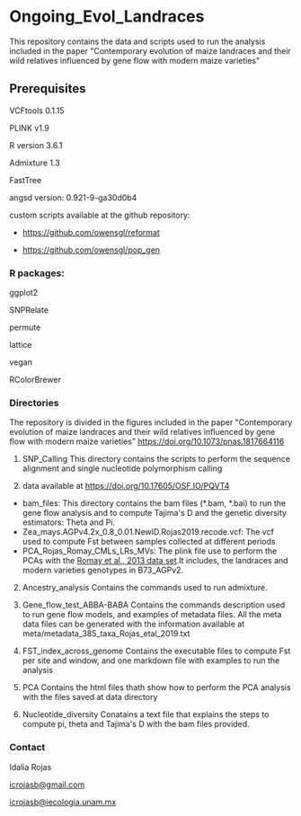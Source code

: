 # Ongoing_Evol_Landraces
This repository contains the data and scripts used to  run the analysis included in the paper "Contemporary evolution of maize landraces and their wild relatives influenced by gene flow with modern maize varieties"

## Prerequisites

VCFtools 0.1.15

PLINK v1.9

R version 3.6.1

Admixture 1.3

FastTree

angsd version: 0.921-9-ga30d0b4

custom scripts available at the github repository:

- https://github.com/owensgl/reformat

- https://github.com/owensgl/pop_gen


### R packages:
ggplot2

SNPRelate

permute

lattice

vegan

RColorBrewer

### Directories
The repository is divided in the figures included in the paper "Contemporary evolution of maize landraces and their wild relatives influenced by gene flow with modern maize varieties" https://doi.org/10.1073/pnas.1817664116

1) SNP_Calling
This directory contains the scripts to perform the sequence alignment and single nucleotide polymorphism calling

2) data available at https://doi.org/10.17605/OSF.IO/PQVT4
- bam_files: This directory contains the bam files (*.bam, *.bai) to run the gene flow analysis and to compute Tajima's D and the genetic diversity estimators: Theta and Pi.
- Zea_mays.AGPv4.2x_0.8_0.01.NewID.Rojas2019.recode.vcf: The vcf  used to compute Fst between samples collected at different periods
- PCA_Rojas_Romay_CMLs_LRs_MVs: The plink file use to perform the PCAs with the [Romay et al., 2013 data set](https://genomebiology.biomedcentral.com/articles/10.1186/gb-2013-14-6-r55).It includes, the landraces and modern varieties genotypes in B73_AGPv2.

2) Ancestry_analysis
Contains the commands used to run admixture.

3) Gene_flow_test_ABBA-BABA
Contains the commands description used to run gene flow models, and examples of metadata files. All the meta data files can be generated with the information available at meta/metadata_385_taxa_Rojas_etal_2019.txt

4) FST_index_across_genome
Contains the executable files to compute Fst per site and window, and one markdown file with examples to run the analysis

5) PCA
Contains the html files thath show how to perform the PCA analysis with the files saved at data directory

6) Nucleotide_diversity
Conatains a text file that explains the steps to compute pi, theta and Tajima's D with the bam files provided.



### Contact
Idalia Rojas

icrojasb@gmail.com

icrojasb@iecologia.unam.mx

